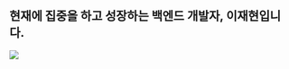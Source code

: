 ## 현재에 집중을 하고 성장하는 백엔드 개발자, 이재현입니다.

<img src="https://img.shields.io/badge/spring-6DB33F?style=flat-square&logo=spring&logoColor=white"/>
